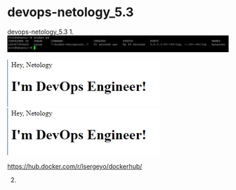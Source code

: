 # devops-netology_5.3
devops-netology_5.3
1. 
![img.png](img.png)

![img_1.png](img_1.png)
![img_2.png](img_2.png)

https://hub.docker.com/r/lsergeyo/dockerhub/

2. 